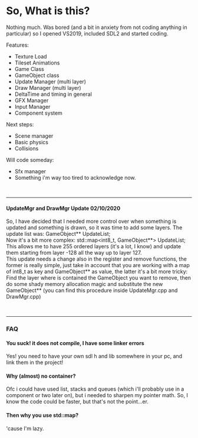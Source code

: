 # So, What is this?
Nothing much. 
Was bored (and a bit in anxiety from not coding anything in particular) so I opened VS2019, included SDL2 and started coding. 

Features:
- Texture Load
- Tileset Animations
- Game Class
- GameObject class
- Update Manager (multi layer)
- Draw Manager (multi layer)
- DeltaTime and timing in general
- GFX Manager
- Input Manager 
- Component system

Next steps:
- Scene manager
- Basic physics
- Collisions

Will code someday:
- Sfx manager 
- Something i'm way too tired to acknowledge now. 
<br>
<hr/>

 #### UpdateMgr and DrawMgr Update 02/10/2020 ####

So, I have decided that I needed more control over when something is updated and something is drawn, so it was time to add some layers.
The update list was:  GameObject** UpdateList; <br>
Now it's a bit more complex: std::map<int8_t, GameObject**> UpdateList;<br>
This allows me to have 255 ordered layers (it's a lot, I know) and update them starting from layer -128 all the way up to layer 127.<br>
This update needs a change also in the register and remove functions, the former is really simple, just take in account that you are working
with a map of int8_t as key and GameObject** as value, the latter it's a bit more tricky:<br> Find the layer where is contained the GameObject
you want to remove, then do some shady memory allocation magic and substitute the new GameObject** (you can find this procedure inside 
UpdateMgr.cpp and DrawMgr.cpp)

<br>
<hr/>

 ### FAQ ###

#### You suck! it does not compile, I have some linker errors ####
 Yes! you need to have your own sdl h and lib somewhere in your pc, and link them in the project! 
 <br>
#### Why (almost) no container? ####
 Ofc i could have used list, stacks and queues (which i'll probably use in a component or two later on), but i needed to sharpen my pointer math.
 So, I know the code could be faster, but that's not the point...er.
 <br>
#### Then why you use std::map? #### 
 'cause I'm lazy. 

